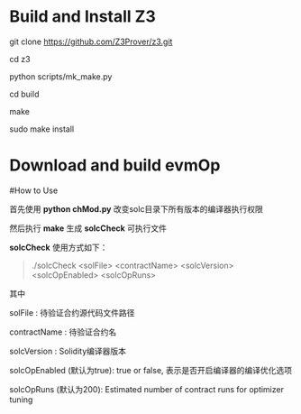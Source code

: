 # Build and Install Z3
git clone https://github.com/Z3Prover/z3.git

cd z3

python scripts/mk_make.py

cd build

make

sudo make install

# Download and build evmOp


#How to Use

首先使用 **python chMod.py** 改变solc目录下所有版本的编译器执行权限

然后执行 **make** 生成  **solcCheck** 可执行文件

**solcCheck** 使用方式如下：

> ./solcCheck &lt;solFile&gt; &lt;contractName&gt; &lt;solcVersion&gt; &lt;solcOpEnabled&gt; &lt;solcOpRuns&gt;

其中

solFile : 待验证合约源代码文件路径

contractName : 待验证合约名

solcVersion : Solidity编译器版本

solcOpEnabled (默认为true): true or false, 表示是否开启编译器的编译优化选项

solcOpRuns (默认为200): Estimated number of contract runs for optimizer tuning
